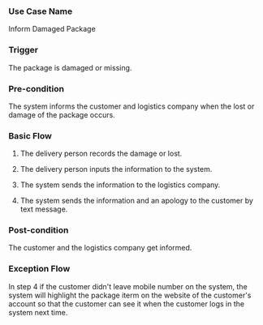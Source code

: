 ### Use Case Name

Inform Damaged Package



### Trigger

The package is damaged or missing.



### Pre-condition

The system informs the customer and logistics company when the lost or damage of the package occurs.



### Basic Flow



1. The delivery person records the damage or lost.

2. The delivery person inputs the information to the system.

3. The system sends the information to the logistics company.

4. The system sends the information and an apology to the customer by text message.



### Post-condition

The customer and the logistics company get informed.



### Exception Flow

In step 4 if the customer didn't leave mobile number on the system, the system will highlight the package iterm on the website of the customer's account so that the customer can see it when the customer logs in the system next time.
